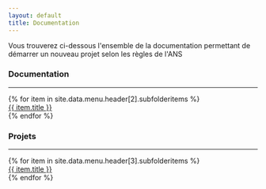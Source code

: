 ```yaml
---
layout: default
title: Documentation 
---
```


<div>
    Vous trouverez ci-dessous l'ensemble de la documentation permettant de démarrer un nouveau projet selon les règles de l'ANS
</div>

<div class="row">
    <div class="border rounded col p-2 m-1">
        <h3>Documentation</h3>
        <hr aria-hidden="true">
        <div>
            {% for item in site.data.menu.header[2].subfolderitems %}
                <div><a href="{{ item.url | relative_url }}">{{ item.title }}</a></div>
            {% endfor %}
        </div>
    </div>
    <div class="border rounded col p-2 m-1">
        <h3>Projets</h3>
        <hr aria-hidden="true">
        <div>
            {% for item in site.data.menu.header[3].subfolderitems %}
                <div><a href="{{ item.url | relative_url }}">{{ item.title }}</a></div>
            {% endfor %}
        </div>
    </div>
</div>
